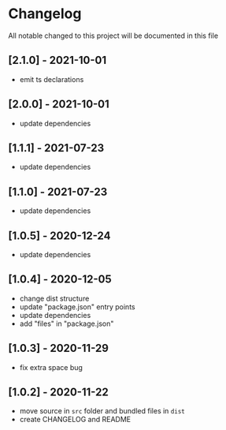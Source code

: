 # Changelog
All notable changed to this project will be documented in this file

## [2.1.0] - 2021-10-01
- emit ts declarations

## [2.0.0] - 2021-10-01
- update dependencies

## [1.1.1] - 2021-07-23
- update dependencies

## [1.1.0] - 2021-07-23
- update dependencies

## [1.0.5] - 2020-12-24
- update dependencies

## [1.0.4] - 2020-12-05
- change dist structure
- update "package.json" entry points
- update dependencies
- add "files" in "package.json"

## [1.0.3] - 2020-11-29
- fix extra space bug

## [1.0.2] - 2020-11-22
- move source in `src` folder and bundled files in `dist`
- create CHANGELOG and README